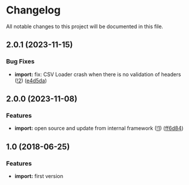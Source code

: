 # Changelog

All notable changes to this project will be documented in this file.

## 2.0.1 (2023-11-15)

### Bug Fixes

* **import:**  fix: CSV Loader crash when there is no validation of headers ([!2](https://github.com/le-phare/import/pull/2)) ([e4d5da](https://github.com/le-phare/import/commit/e4d5da2873186312722c15b7e17e6bd3dc878b8f))
## 2.0.0 (2023-11-08)

### Features

* **import:** open source and update from internal framework ([!1](https://github.com/le-phare/import/pull/1)) ([ff6d84](https://github.com/le-phare/import/commit/ff6d84ffdf3b200cc6fec02017402e357cbd7558))

## 1.0 (2018-06-25)

### Features

* **import:** first version

